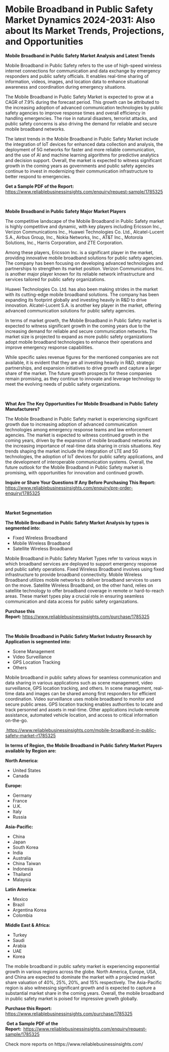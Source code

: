 <p><h1>Mobile Broadband in Public Safety Market Dynamics 2024-2031: Also about Its Market Trends, Projections, and Opportunities</h1></p><p><strong>Mobile Broadband in Public Safety Market Analysis and Latest Trends</strong></p>
<p><p>Mobile Broadband in Public Safety refers to the use of high-speed wireless internet connections for communication and data exchange by emergency responders and public safety officials. It enables real-time sharing of information, videos, images, and location data to enhance situational awareness and coordination during emergency situations.</p><p>The Mobile Broadband in Public Safety Market is expected to grow at a CAGR of 7.9% during the forecast period. This growth can be attributed to the increasing adoption of advanced communication technologies by public safety agencies to improve response times and overall efficiency in handling emergencies. The rise in natural disasters, terrorist attacks, and public safety concerns is also driving the demand for reliable and secure mobile broadband networks.</p><p>The latest trends in the Mobile Broadband in Public Safety Market include the integration of IoT devices for enhanced data collection and analysis, the deployment of 5G networks for faster and more reliable communication, and the use of AI and machine learning algorithms for predictive analytics and decision support. Overall, the market is expected to witness significant growth in the coming years as governments and public safety agencies continue to invest in modernizing their communication infrastructure to better respond to emergencies.</p></p>
<p><strong>Get a Sample PDF of the Report:&nbsp;</strong> <a href="https://www.reliablebusinessinsights.com/enquiry/request-sample/1785325">https://www.reliablebusinessinsights.com/enquiry/request-sample/1785325</a></p>
<p>&nbsp;</p>
<p><strong>Mobile Broadband in Public Safety Major Market Players</strong></p>
<p><p>The competitive landscape of the Mobile Broadband in Public Safety market is highly competitive and dynamic, with key players including Ericsson Inc., Verizon Communications Inc., Huawei Technologies Co. Ltd., Alcatel-Lucent S.A., Airbus Group, Inc., Nokia Networks, Inc., AT&T Inc., Motorola Solutions, Inc., Harris Corporation, and ZTE Corporation.</p><p>Among these players, Ericsson Inc. is a significant player in the market, providing innovative mobile broadband solutions for public safety agencies. The company has been focusing on developing advanced technologies and partnerships to strengthen its market position. Verizon Communications Inc. is another major player known for its reliable network infrastructure and services tailored for public safety organizations.</p><p>Huawei Technologies Co. Ltd. has also been making strides in the market with its cutting-edge mobile broadband solutions. The company has been expanding its footprint globally and investing heavily in R&D to drive innovation. Alcatel-Lucent S.A. is another key player in the market, offering advanced communication solutions for public safety agencies.</p><p>In terms of market growth, the Mobile Broadband in Public Safety market is expected to witness significant growth in the coming years due to the increasing demand for reliable and secure communication networks. The market size is projected to expand as more public safety organizations adopt mobile broadband technologies to enhance their operations and improve emergency response capabilities.</p><p>While specific sales revenue figures for the mentioned companies are not available, it is evident that they are all investing heavily in R&D, strategic partnerships, and expansion initiatives to drive growth and capture a larger share of the market. The future growth prospects for these companies remain promising, as they continue to innovate and leverage technology to meet the evolving needs of public safety organizations.</p></p>
<p>&nbsp;</p>
<p><strong>What Are The Key Opportunities For Mobile Broadband in Public Safety Manufacturers?</strong></p>
<p><p>The Mobile Broadband in Public Safety market is experiencing significant growth due to increasing adoption of advanced communication technologies among emergency response teams and law enforcement agencies. The market is expected to witness continued growth in the coming years, driven by the expansion of mobile broadband networks and the increasing importance of real-time data sharing in crisis situations. Key trends shaping the market include the integration of LTE and 5G technologies, the adoption of IoT devices for public safety applications, and the development of interoperable communication systems. Overall, the future outlook for the Mobile Broadband in Public Safety market is promising, with opportunities for innovation and continued growth.</p></p>
<p><strong>Inquire or Share Your Questions If Any Before Purchasing This Report:</strong> <a href="https://www.reliablebusinessinsights.com/enquiry/pre-order-enquiry/1785325">https://www.reliablebusinessinsights.com/enquiry/pre-order-enquiry/1785325</a></p>
<p>&nbsp;</p>
<p><strong>Market Segmentation</strong></p>
<p><strong>The Mobile Broadband in Public Safety Market Analysis by types is segmented into:</strong></p>
<p><ul><li>Fixed Wireless Broadband</li><li>Mobile Wireless Broadband</li><li>Satellite Wireless Broadband</li></ul></p>
<p><p>Mobile Broadband in Public Safety Market Types refer to various ways in which broadband services are deployed to support emergency response and public safety operations. Fixed Wireless Broadband involves using fixed infrastructure to provide broadband connectivity. Mobile Wireless Broadband utilizes mobile networks to deliver broadband services to users on the move. Satellite Wireless Broadband, on the other hand, relies on satellite technology to offer broadband coverage in remote or hard-to-reach areas. These market types play a crucial role in ensuring seamless communication and data access for public safety organizations.</p></p>
<p><strong>Purchase this Report:&nbsp;</strong><a href="https://www.reliablebusinessinsights.com/purchase/1785325">https://www.reliablebusinessinsights.com/purchase/1785325</a></p>
<p>&nbsp;</p>
<p><strong>The Mobile Broadband in Public Safety Market Industry Research by Application is segmented into:</strong></p>
<p><ul><li>Scene Management</li><li>Video Surveillance</li><li>GPS Location Tracking</li><li>Others</li></ul></p>
<p><p>Mobile broadband in public safety allows for seamless communication and data sharing in various applications such as scene management, video surveillance, GPS location tracking, and others. In scene management, real-time data and images can be shared among first responders for efficient coordination. Video surveillance uses mobile broadband to monitor and secure public areas. GPS location tracking enables authorities to locate and track personnel and assets in real-time. Other applications include remote assistance, automated vehicle location, and access to critical information on-the-go.</p></p>
<p><a href="https://www.reliablebusinessinsights.com/mobile-broadband-in-public-safety-market-r1785325">&nbsp;https://www.reliablebusinessinsights.com/mobile-broadband-in-public-safety-market-r1785325</a></p>
<p><strong>In terms of Region, the Mobile Broadband in Public Safety Market Players available by Region are:</strong></p>
<p>
    <p> <strong> North America: </strong>
        <ul>
            <li>United States</li>
            <li>Canada</li>
        </ul>
        </p> 
    <p> <strong> Europe: </strong>
        <ul>
            <li>Germany</li>
            <li>France</li>
            <li>U.K.</li>
            <li>Italy</li>
            <li>Russia</li>
        </ul>
        </p> 
    <p> <strong> Asia-Pacific: </strong>
        <ul>
            <li>China</li>
            <li>Japan</li>
            <li>South Korea</li>
            <li>India</li>
            <li>Australia</li>
            <li>China Taiwan</li>
            <li>Indonesia</li>
            <li>Thailand</li>
            <li>Malaysia</li>
        </ul>
        </p> 
    <p> <strong> Latin America: </strong>
        <ul>
            <li>Mexico</li>
            <li>Brazil</li>
            <li>Argentina Korea</li>
            <li>Colombia</li>
        </ul>
        </p> 
    <p> <strong> Middle East & Africa: </strong>
        <ul>
            <li>Turkey</li>
            <li>Saudi</li>
            <li>Arabia</li>
            <li>UAE</li>
            <li>Korea</li>
        </ul>
    </p>
    </p>
<p><p>The mobile broadband in public safety market is experiencing exponential growth in various regions across the globe. North America, Europe, USA, and China are expected to dominate the market with a projected market share valuation of 40%, 25%, 20%, and 15% respectively. The Asia-Pacific region is also witnessing significant growth and is expected to capture a substantial market share in the coming years. Overall, the mobile broadband in public safety market is poised for impressive growth globally.</p></p>
<p><strong>Purchase this Report: </strong><a href="https://www.reliablebusinessinsights.com/purchase/1785325">https://www.reliablebusinessinsights.com/purchase/1785325</a></p>
<p>&nbsp;<strong>Get a Sample PDF of the Report:&nbsp;&nbsp;</strong><a href="https://www.reliablebusinessinsights.com/enquiry/request-sample/1785325">https://www.reliablebusinessinsights.com/enquiry/request-sample/1785325</a></p>
<p><strong></strong></p>
<p>Check more reports on https://www.reliablebusinessinsights.com/</p>